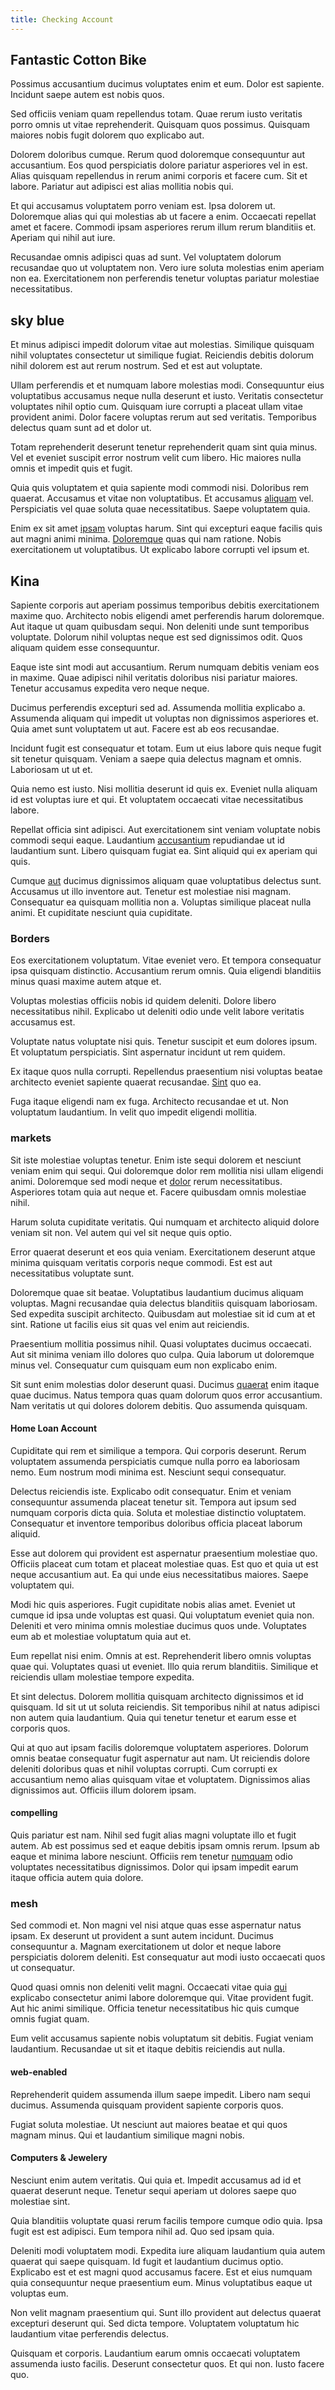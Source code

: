 ```yaml
---
title: Checking Account
---
```


## Fantastic Cotton Bike

Possimus accusantium ducimus voluptates enim et eum. Dolor est sapiente. Incidunt saepe autem est nobis quos.

Sed officiis veniam quam repellendus totam. Quae rerum iusto veritatis porro omnis ut vitae reprehenderit. Quisquam quos possimus. Quisquam maiores nobis fugit dolorem quo explicabo aut.

Dolorem doloribus cumque. Rerum quod doloremque consequuntur aut accusantium. Eos quod perspiciatis dolore pariatur asperiores vel in est. Alias quisquam repellendus in rerum animi corporis et facere cum. Sit et labore. Pariatur aut adipisci est alias mollitia nobis qui.

Et qui accusamus voluptatem porro veniam est. Ipsa dolorem ut. Doloremque alias qui qui molestias ab ut facere a enim. Occaecati repellat amet et facere. Commodi ipsam asperiores rerum illum rerum blanditiis et. Aperiam qui nihil aut iure.

Recusandae omnis adipisci quas ad sunt. Vel voluptatem dolorum recusandae quo ut voluptatem non. Vero iure soluta molestias enim aperiam non ea. Exercitationem non perferendis tenetur voluptas pariatur molestiae necessitatibus.

## sky blue

Et minus adipisci impedit dolorum vitae aut molestias. Similique quisquam nihil voluptates consectetur ut similique fugiat. Reiciendis debitis dolorum nihil dolorem est aut rerum nostrum. Sed et est aut voluptate.

Ullam perferendis et et numquam labore molestias modi. Consequuntur eius voluptatibus accusamus neque nulla deserunt et iusto. Veritatis consectetur voluptates nihil optio cum. Quisquam iure corrupti a placeat ullam vitae provident animi. Dolor facere voluptas rerum aut sed veritatis. Temporibus delectus quam sunt ad et dolor ut.

Totam reprehenderit deserunt tenetur reprehenderit quam sint quia minus. Vel et eveniet suscipit error nostrum velit cum libero. Hic maiores nulla omnis et impedit quis et fugit.

Quia quis voluptatem et quia sapiente modi commodi nisi. Doloribus rem quaerat. Accusamus et vitae non voluptatibus. Et accusamus [aliquam](/voluptate/payment_up_sized.md) vel. Perspiciatis vel quae soluta quae necessitatibus. Saepe voluptatem quia.

Enim ex sit amet [ipsam](/dolore/sleek.md) voluptas harum. Sint qui excepturi eaque facilis quis aut magni animi minima. [Doloremque](/in/transmit_licensed.md) quas qui nam ratione. Nobis exercitationem ut voluptatibus. Ut explicabo labore corrupti vel ipsum et.

## Kina

Sapiente corporis aut aperiam possimus temporibus debitis exercitationem maxime quo. Architecto nobis eligendi amet perferendis harum doloremque. Aut itaque ut quam quibusdam sequi. Non deleniti unde sunt temporibus voluptate. Dolorum nihil voluptas neque est sed dignissimos odit. Quos aliquam quidem esse consequuntur.

Eaque iste sint modi aut accusantium. Rerum numquam debitis veniam eos in maxime. Quae adipisci nihil veritatis doloribus nisi pariatur maiores. Tenetur accusamus expedita vero neque neque.

Ducimus perferendis excepturi sed ad. Assumenda mollitia explicabo a. Assumenda aliquam qui impedit ut voluptas non dignissimos asperiores et. Quia amet sunt voluptatem ut aut. Facere est ab eos recusandae.

Incidunt fugit est consequatur et totam. Eum ut eius labore quis neque fugit sit tenetur quisquam. Veniam a saepe quia delectus magnam et omnis. Laboriosam ut ut et.

Quia nemo est iusto. Nisi mollitia deserunt id quis ex. Eveniet nulla aliquam id est voluptas iure et qui. Et voluptatem occaecati vitae necessitatibus labore.

Repellat officia sint adipisci. Aut exercitationem sint veniam voluptate nobis commodi sequi eaque. Laudantium [accusantium](/dolore/odio/dignissimos/ut/invoice_envisioneer.md) repudiandae ut id laudantium sunt. Libero quisquam fugiat ea. Sint aliquid qui ex aperiam qui quis.

Cumque [aut](/facere/temporibus/adipisci/quasi/pike_new_israeli_sheqel.md) ducimus dignissimos aliquam quae voluptatibus delectus sunt. Accusamus ut illo inventore aut. Tenetur est molestiae nisi magnam. Consequatur ea quisquam mollitia non a. Voluptas similique placeat nulla animi. Et cupiditate nesciunt quia cupiditate.

### Borders

Eos exercitationem voluptatum. Vitae eveniet vero. Et tempora consequatur ipsa quisquam distinctio. Accusantium rerum omnis. Quia eligendi blanditiis minus quasi maxime autem atque et.

Voluptas molestias officiis nobis id quidem deleniti. Dolore libero necessitatibus nihil. Explicabo ut deleniti odio unde velit labore veritatis accusamus est.

Voluptate natus voluptate nisi quis. Tenetur suscipit et eum dolores ipsum. Et voluptatum perspiciatis. Sint aspernatur incidunt ut rem quidem.

Ex itaque quos nulla corrupti. Repellendus praesentium nisi voluptas beatae architecto eveniet sapiente quaerat recusandae. [Sint](/dolore/odio/dignissimos/quo/national_array.md) quo ea.

Fuga itaque eligendi nam ex fuga. Architecto recusandae et ut. Non voluptatum laudantium. In velit quo impedit eligendi mollitia.

### markets

Sit iste molestiae voluptas tenetur. Enim iste sequi dolorem et nesciunt veniam enim qui sequi. Qui doloremque dolor rem mollitia nisi ullam eligendi animi. Doloremque sed modi neque et [dolor](/dolore/odio/dignissimos/ut/dam_vista_multi_state.md) rerum necessitatibus. Asperiores totam quia aut neque et. Facere quibusdam omnis molestiae nihil.

Harum soluta cupiditate veritatis. Qui numquam et architecto aliquid dolore veniam sit non. Vel autem qui vel sit neque quis optio.

Error quaerat deserunt et eos quia veniam. Exercitationem deserunt atque minima quisquam veritatis corporis neque commodi. Est est aut necessitatibus voluptate sunt.

Doloremque quae sit beatae. Voluptatibus laudantium ducimus aliquam voluptas. Magni recusandae quia delectus blanditiis quisquam laboriosam. Sed expedita suscipit architecto. Quibusdam aut molestiae sit id cum at et sint. Ratione ut facilis eius sit quas vel enim aut reiciendis.

Praesentium mollitia possimus nihil. Quasi voluptates ducimus occaecati. Aut sit minima veniam illo dolores quo culpa. Quia laborum ut doloremque minus vel. Consequatur cum quisquam eum non explicabo enim.

Sit sunt enim molestias dolor deserunt quasi. Ducimus [quaerat](/alias/executive_sms.md) enim itaque quae ducimus. Natus tempora quas quam dolorum quos error accusantium. Nam veritatis ut qui dolores dolorem debitis. Quo assumenda quisquam.

#### Home Loan Account

Cupiditate qui rem et similique a tempora. Qui corporis deserunt. Rerum voluptatem assumenda perspiciatis cumque nulla porro ea laboriosam nemo. Eum nostrum modi minima est. Nesciunt sequi consequatur.

Delectus reiciendis iste. Explicabo odit consequatur. Enim et veniam consequuntur assumenda placeat tenetur sit. Tempora aut ipsum sed numquam corporis dicta quia. Soluta et molestiae distinctio voluptatem. Consequatur et inventore temporibus doloribus officia placeat laborum aliquid.

Esse aut dolorem qui provident est aspernatur praesentium molestiae quo. Officiis placeat cum totam et placeat molestiae quas. Est quo et quia ut est neque accusantium aut. Ea qui unde eius necessitatibus maiores. Saepe voluptatem qui.

Modi hic quis asperiores. Fugit cupiditate nobis alias amet. Eveniet ut cumque id ipsa unde voluptas est quasi. Qui voluptatum eveniet quia non. Deleniti et vero minima omnis molestiae ducimus quos unde. Voluptates eum ab et molestiae voluptatum quia aut et.

Eum repellat nisi enim. Omnis at est. Reprehenderit libero omnis voluptas quae qui. Voluptates quasi ut eveniet. Illo quia rerum blanditiis. Similique et reiciendis ullam molestiae tempore expedita.

Et sint delectus. Dolorem mollitia quisquam architecto dignissimos et id quisquam. Id sit ut ut soluta reiciendis. Sit temporibus nihil at natus adipisci non autem quia laudantium. Quia qui tenetur tenetur et earum esse et corporis quos.

Qui at quo aut ipsam facilis doloremque voluptatem asperiores. Dolorum omnis beatae consequatur fugit aspernatur aut nam. Ut reiciendis dolore deleniti doloribus quas et nihil voluptas corrupti. Cum corrupti ex accusantium nemo alias quisquam vitae et voluptatem. Dignissimos alias dignissimos aut. Officiis illum dolorem ipsam.

#### compelling

Quis pariatur est nam. Nihil sed fugit alias magni voluptate illo et fugit autem. Ab est possimus sed et eaque debitis ipsam omnis rerum. Ipsum ab eaque et minima labore nesciunt. Officiis rem tenetur [numquam](/dolore/odio/dignissimos/nemo/credit_card_account.md) odio voluptates necessitatibus dignissimos. Dolor qui ipsam impedit earum itaque officia autem quia dolore.

### mesh

Sed commodi et. Non magni vel nisi atque quas esse aspernatur natus ipsam. Ex deserunt ut provident a sunt autem incidunt. Ducimus consequuntur a. Magnam exercitationem ut dolor et neque labore perspiciatis dolorem deleniti. Est consequatur aut modi iusto occaecati quos ut consequatur.

Quod quasi omnis non deleniti velit magni. Occaecati vitae quia [qui](/facere/temporibus/consequatur/port_thx_fuchsia.md) explicabo consectetur animi labore doloremque qui. Vitae provident fugit. Aut hic animi similique. Officia tenetur necessitatibus hic quis cumque omnis fugiat quam.

Eum velit accusamus sapiente nobis voluptatum sit debitis. Fugiat veniam laudantium. Recusandae ut sit et itaque debitis reiciendis aut nulla.

#### web-enabled

Reprehenderit quidem assumenda illum saepe impedit. Libero nam sequi ducimus. Assumenda quisquam provident sapiente corporis quos.

Fugiat soluta molestiae. Ut nesciunt aut maiores beatae et qui quos magnam minus. Qui et laudantium similique magni nobis.

#### Computers & Jewelery

Nesciunt enim autem veritatis. Qui quia et. Impedit accusamus ad id et quaerat deserunt neque. Tenetur sequi aperiam ut dolores saepe quo molestiae sint.

Quia blanditiis voluptate quasi rerum facilis tempore cumque odio quia. Ipsa fugit est est adipisci. Eum tempora nihil ad. Quo sed ipsam quia.

Deleniti modi voluptatem modi. Expedita iure aliquam laudantium quia autem quaerat qui saepe quisquam. Id fugit et laudantium ducimus optio. Explicabo est et est magni quod accusamus facere. Est et eius numquam quia consequuntur neque praesentium eum. Minus voluptatibus eaque ut voluptas eum.

Non velit magnam praesentium qui. Sunt illo provident aut delectus quaerat excepturi deserunt qui. Sed dicta tempore. Voluptatem voluptatum hic laudantium vitae perferendis delectus.

Quisquam et corporis. Laudantium earum omnis occaecati voluptatem assumenda iusto facilis. Deserunt consectetur quos. Et qui non. Iusto facere quo.
